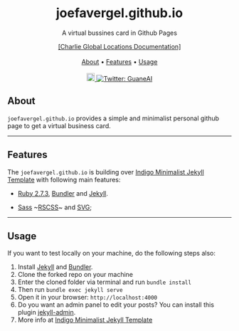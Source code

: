 <h1 align="center">joefavergel.github.io</h1>

<p align="center">A virtual bussines card in Github Pages</p>

<p align="center">
  <a href="http://guane.com.co/">[Charlie Global Locations Documentation]</a>
  <br> <br>
  <a href="#about">About</a> •
  <a href="#features">Features</a> •
  <a href="#usage">Usage</a>
  <br> <br>
  <a href="https://img.shields.io/badge/version-0.1.0-blue.svg?cacheSeconds=2592000">
    <img src="https://img.shields.io/badge/version-0.1.0-blue.svg?cacheSeconds=2592000" alt="Version" height="18">
  </a>
  <a  href="[https://twitter.com/guaneAI](https://twitter.com/guaneAI)"  target="_blank">

  <img  alt="Twitter: GuaneAI"  src="https://img.shields.io/twitter/follow/guaneAI.svg?style=social"  />
  </a>
</p>


## About

`joefavergel.github.io` provides a simple and minimalist personal github page to get a virtual business card.

---


## Features

The `joefavergel.github.io` is building over [Indigo Minimalist Jekyll Template](https://github.com/sergiokopplin/indigo) with following main features:

- [Ruby 2.7.3](https://www.ruby-lang.org/en/news/2021/04/05/ruby-2-7-3-released/), [Bundler](https://bundler.io/) and [Jekyll](https://jekyllrb.com/).

- [Sass](https://sass-lang.com/) ~[RSCSS](https://rscss.io/)~ and [SVG](https://www.w3.org/Graphics/SVG/);

---

## Usage

If you want to test locally on your machine, do the following steps also:

1. Install [Jekyll](https://jekyllrb.com) and [Bundler](https://bundler.io/).
2. Clone the forked repo on your machine
3. Enter the cloned folder via terminal and run `bundle install`
4. Then run `bundle exec jekyll serve`
5. Open it in your browser: `http://localhost:4000`
6. Do you want an admin panel to edit your posts? You can install this plugin [jekyll-admin](https://jekyll.github.io/jekyll-admin/).
7. More info at [Indigo Minimalist Jekyll Template](https://github.com/sergiokopplin/indigo)

